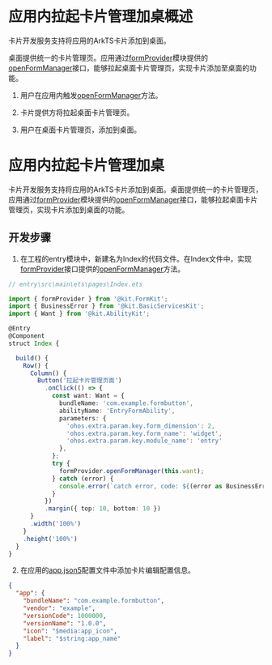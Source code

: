 # 应用内拉起卡片管理加桌概述

卡片开发服务支持将应用的ArkTS卡片添加到桌面。

桌面提供统一的卡片管理页。应用通过[formProvider](../reference/apis-form-kit/js-apis-app-form-formProvider.md)模块提供的[openFormManager](../reference/apis-form-kit/js-apis-app-form-formProvider.md#formprovideropenformmanager18)接口，能够拉起桌面卡片管理页，实现卡片添加至桌面的功能。

1. 用户在应用内触发[openFormManager](../reference/apis-form-kit/js-apis-app-form-formProvider.md#formprovideropenformmanager18)方法。

2. 卡片提供方将拉起桌面卡片管理页。

3. 用户在桌面卡片管理页，添加到桌面。


# 应用内拉起卡片管理加桌

卡片开发服务支持将应用的ArkTS卡片添加到桌面。桌面提供统一的卡片管理页，应用通过[formProvider](../reference/apis-form-kit/js-apis-app-form-formProvider.md)模块提供的[openFormManager](../reference/apis-form-kit/js-apis-app-form-formProvider.md#formprovideropenformmanager18)接口，能够拉起桌面卡片管理页，实现卡片添加到桌面的功能。

## 开发步骤

1. 在工程的entry模块中，新建名为Index的代码文件。在Index文件中，实现[formProvider](../reference/apis-form-kit/js-apis-app-form-formProvider.md)接口提供的[openFormManager](../reference/apis-form-kit/js-apis-app-form-formProvider.md#formprovideropenformmanager18)方法。

```ts
// entry\src\main\ets\pages\Index.ets

import { formProvider } from '@kit.FormKit';
import { BusinessError } from '@kit.BasicServicesKit';
import { Want } from '@kit.AbilityKit';

@Entry
@Component
struct Index {

  build() {
    Row() {
      Column() {
        Button('拉起卡片管理页面')
          .onClick(() => {
            const want: Want = {
              bundleName: 'com.example.formbutton',
              abilityName: 'EntryFormAbility',
              parameters: {
                'ohos.extra.param.key.form_dimension': 2,
                'ohos.extra.param.key.form_name': 'widget',
                'ohos.extra.param.key.module_name': 'entry'
              },
            };
            try {
              formProvider.openFormManager(this.want);
            } catch (error) {
              console.error(`catch error, code: ${(error as BusinessError).code}, message: ${(error as BusinessError).message})`);
            }
          })
          .margin({ top: 10, bottom: 10 })
      }
      .width('100%')
    }
    .height('100%')
  }
}
```

2. 在应用的[app.json5](../quick-start/app-configuration-file.md)配置文件中添加卡片编辑配置信息。
```json
{
  "app": {
    "bundleName": "com.example.formbutton",
    "vendor": "example",
    "versionCode": 1000000,
    "versionName": "1.0.0",
    "icon": "$media:app_icon",
    "label": "$string:app_name"
  }
}
```
